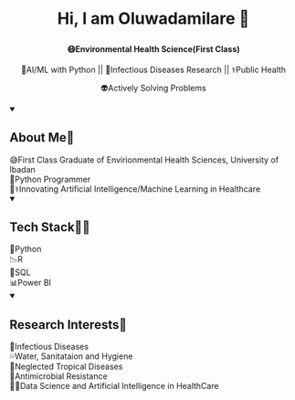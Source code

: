 # <p align="center"> Hi, I am Oluwadamilare 👋 </p>

#### <p align="center"> 😷Environmental Health Science(First Class) </p>
 <p align="center"> 🤖AI/ML with Python || 🦠Infectious Diseases Research || ⚕Public Health </p>
 <p align="center"> 👽Actively Solving Problems </p>

<details open>
<summary><h2>About Me🤝</h2></summary>
 😅First Class Graduate of Envirionmental Health Sciences, University of Ibadan
 <br>
 🐍Python Programmer
 <br>
 🤖⚕Innovating Artificial Intelligence/Machine Learning in Healthcare
</details>


<details open>
<summary><h2>Tech Stack👨‍💻</h2></summary>
 🐍Python
 <br>
 📉R
 <br>
 🔎SQL
 <br>
 📊Power BI
</details>


 <details open>
<summary><h2>Research Interests🔬</h2></summary>
 🦠Infectious Diseases 
 <br>
 💦Water, Sanitataion and Hygiene
 <br>
 🌴Neglected Tropical Diseases
 <br>
 🧫Antimicrobial Resistance
 <br>
 🧐💭Data Science and Artificial Intelligence in HealthCare
</details>
